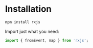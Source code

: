 <!-- .slide: class="with-code consolas" -->

# Installation

```sh
npm install rxjs
```

<!-- .element: class="big-code block" -->

Import just what you need:

<!-- .element: class="text-center" -->

```javascript
import { fromEvent, map } from 'rxjs';
```

<!-- .element: class="big-code block" -->